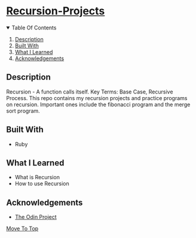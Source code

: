 
# [Recursion-Projects](https://www.theodinproject.com/paths/full-stack-ruby-on-rails/courses/ruby-programming/lessons/recursion)

<details open="open">
  <summary>Table Of Contents</summary>
  <ol>
    <li>
      <a href="#description">Description</a>
    </li>
    <li>
      <a href="#built-with">Built With</a>
    </li>
     <li>
      <a href="#what-i-learned">What I Learned</a>
    </li>
     <li>
      <a href="#acknowledgements">Acknowledgements</a>
    </li>
  </ol>
</details>

## Description
  Recursion - A function calls itself.
  Key Terms: Base Case, Recursive Process.
  This repo contains my recursion projects and practice programs on recursion. Important ones include the fibonacci program and the merge sort program.

## Built With
* Ruby

## What I Learned
* What is Recursion
* How to use Recursion
  
## Acknowledgements
* [The Odin Project](https://theodinproject.com)

[Move To Top](#recursion-projects)

